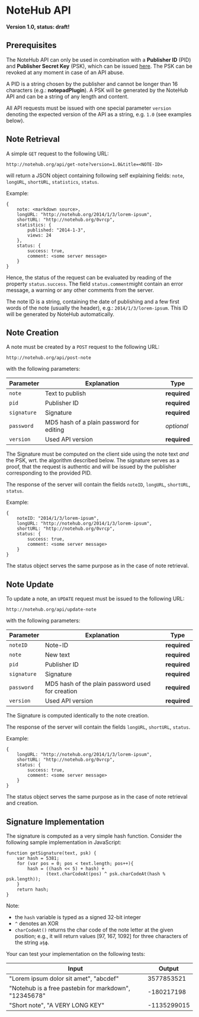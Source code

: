 # NoteHub API

**Version 1.0, status: draft!**

## Prerequisites

The NoteHub API can only be used in combination with a __Publisher ID__ (PID) and __Publisher Secret Key__ (PSK), which can be issued [here](http://notehub.org/api/register). The PSK can be revoked at any moment in case of an API abuse.

A PID is a string chosen by the publisher and cannot be longer than 16 characters (e.g.: __notepadPlugin__). A PSK will be generated by the NoteHub API and can be a string of any length and content.

All API requests must be issued with one special parameter `version` denoting the expected version of the API as  a string, e.g. `1.0` (see examples below).

## Note Retrieval

A simple `GET` request to the following URL:

    http://notehub.org/api/get-note?version=1.0&title=<NOTE-ID>

will return a JSON object containing following self explaining fields: `note`, `longURL`, `shortURL`, `statistics`, `status`.

Example:

    {
        note: <markdown source>,
        longURL: "http://notehub.org/2014/1/3/lorem-ipsum",
        shortURL: "http://notehub.org/0vrcp",
        statistics: {
            published: "2014-1-3",
            views: 24
        },
        status: {
            success: true,
            comment: <some server message>
        }
    }

Hence, the status of the request can be evaluated by reading of the property `status.success`. The field `status.comment`might contain an error message, a warning or any other comments from the server.

The note ID is a string, containing the date of publishing and a few first words of the note (usually the header), e.g.: `2014/1/3/lorem-ipsum`. This ID will be generated by NoteHub automatically. 

## Note Creation

A note must be created by a `POST` request to the following URL:

    http://notehub.org/api/post-note

with the following parameters:

Parameter    | Explanation                              | Type
---          | ---                                      | ---
`note`       | Text to publish                          | **required**
`pid`        | Publisher ID                             | **required**
`signature`  | Signature                                | **required**
`password`   | MD5 hash of a plain password for editing | *optional*
`version`    | Used API version                         | **required**

The Signature must be computed on the client side using the note text _and_ the PSK, wrt. the algorithm described below. The signature serves as a proof, that the request is authentic and will be issued by the publisher corresponding to the provided PID.

The response of the server will contain the fields `noteID`, `longURL`, `shortURL`, `status`.

Example:

    {
        noteID: "2014/1/3/lorem-ipsum",
        longURL: "http://notehub.org/2014/1/3/lorem-ipsum",
        shortURL: "http://notehub.org/0vrcp",
        status: {
            success: true,
            comment: <some server message>
        }
    }

The status object serves the same purpose as in the case of note retrieval.

## Note Update

To update a note, an `UPDATE` request must be issued to the following URL:

    http://notehub.org/api/update-note

with the following parameters:

Parameter    | Explanation                                       | Type
---          | ---                                               | ---
`noteID`     | Note-ID                                           | **required**
`note`       | New text                                          | **required**
`pid`        | Publisher ID                                      | **required**
`signature`  | Signature                                         | **required**
`password`   | MD5 hash of the plain password used for creation  | **required**
`version`    | Used API version                                  | **required**

The Signature is computed identically to the note creation.

The response of the server will contain the fields `longURL`, `shortURL`, `status`.

Example:

    {
        longURL: "http://notehub.org/2014/1/3/lorem-ipsum",
        shortURL: "http://notehub.org/0vrcp",
        status: {
            success: true,
            comment: <some server message>
        }
    }

The status object serves the same purpose as in the case of note retrieval and creation.

## Signature Implementation

The signature is computed as a very simple hash function. Consider the following sample implementation in JavaScript:

    function getSignature(text, psk) {
        var hash = 5381;
        for (var pos = 0; pos < text.length; pos++){
            hash = ((hash << 5) + hash) + 
                   (text.charCodeAt(pos) ^ psk.charCodeAt(hash % psk.length));
        }
        return hash;
    }

Note:
 - the `hash` variable is typed as a signed 32-bit integer
 - `^` denotes an XOR
 - `charCodeAt()` returns the char code of the note letter at the given position; e.g., it will return values [97, 167, 1092] for three characters of the string `a§ф`.

Your can test your implementation on the following tests:

Input                                                   | Output
---                                                     | ---
"Lorem ipsum dolor sit amet", "abcdef"                  | 3577853521
"Notehub is a free pastebin for markdown", "12345678"   | -180217198
"Short note", "A VERY LONG KEY"                         | -1135299015
